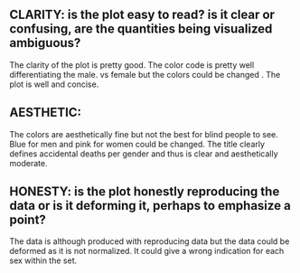 
## CLARITY: is the plot easy to read? is it clear or confusing, are the quantities being visualized ambiguous?

The clarity of the plot is pretty good. The color code is pretty well differentiating the male. vs female but the colors could be changed . The plot is well and concise. 

## AESTHETIC: 

The colors are aesthetically fine but not the best for blind people to see. Blue for men and pink for women could be changed. The title clearly defines accidental deaths per gender and thus is clear and aesthetically moderate. 

## HONESTY: is the plot honestly reproducing the data or is it deforming it, perhaps to emphasize a point?

The data is although produced with reproducing data but the data could be deformed as it is not normalized. It could give a wrong indication for each sex within the set. 
